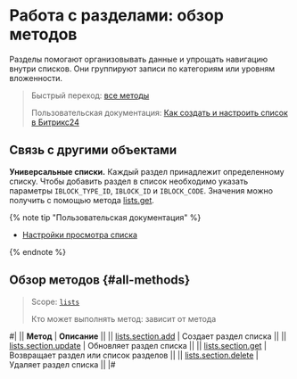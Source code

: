 # Работа с разделами: обзор методов

Разделы помогают организовывать данные и упрощать навигацию внутри списков. Они группируют записи по категориям или уровням вложенности.

> Быстрый переход: [все методы](#all-methods)
>
> Пользовательская документация: [Как создать и настроить список в Битрикс24](https://helpdesk.bitrix24.ru/open/25651148)

## Связь с другими объектами

**Универсальные списки.** Каждый раздел принадлежит определенному списку. Чтобы добавить раздел в список необходимо указать параметры `IBLOCK_TYPE_ID`, `IBLOCK_ID` и `IBLOCK_CODE`. Значения можно получить с помощью метода [lists.get](../lists/lists-get.md).

{% note tip "Пользовательская документация" %}

- [Настройки просмотра списка](https://helpdesk.bitrix24.ru/open/5406079)

{% endnote %}

## Обзор методов {#all-methods}

> Scope: [`lists`](../../scopes/permissions.md)
>
> Кто может выполнять метод: зависит от метода

#|
|| **Метод** | **Описание** ||
|| [lists.section.add](./lists-section-add.md) | Создает раздел списка ||
|| [lists.section.update](./lists-section-update.md) | Обновляет раздел списка ||
|| [lists.section.get](./lists-section-get.md) | Возвращает раздел или список разделов ||
|| [lists.section.delete](./lists-section-delete.md) | Удаляет раздел списка ||
|#